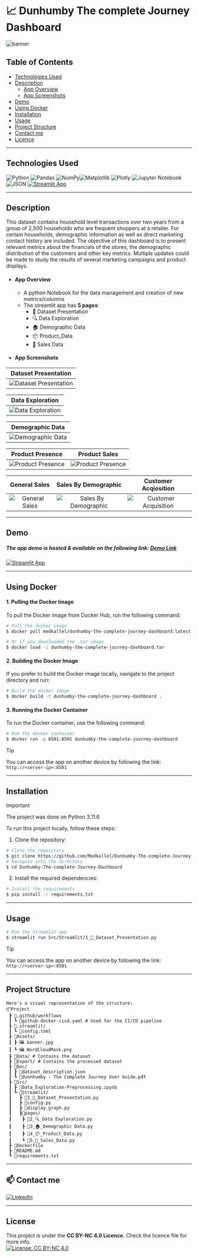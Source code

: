 # 📈 Dunhumby The complete Journey Dashboard
![banner](https://github.com/Med-Kallel/Dunhumby-The-complete-Journey-Dashboard/assets/173089953/1e6b69ab-9df3-453d-96c0-e05aeb1c6ce6)

## Table of Contents

-   [Technologies Used](#technologies-used)
-   [Description](#description)
    -   [App Overview](#app-overview)
    -   [App Screenshots](#app-screenshots)
-   [Demo](#demo)
-   [Using Docker](#using-docker)
-   [Installation](#installation)
-   [Usage](#usage)
-   [Project Structure](#project-structure)
-   [Contact me](#contact)
-   [Licence](#licence)

---

## Technologies Used

![Python](https://img.shields.io/badge/python-3670A0?style=for-the-badge&logo=python&logoColor=ffdd54)  ![Pandas](https://img.shields.io/badge/pandas-%23150458.svg?style=for-the-badge&logo=pandas&logoColor=white)  ![NumPy](https://img.shields.io/badge/numpy-%23013243.svg?style=for-the-badge&logo=numpy&logoColor=white)![Matplotlib](https://img.shields.io/badge/Matplotlib-%23ffffff.svg?style=for-the-badge&logo=Matplotlib&logoColor=black) ![Plotly](https://img.shields.io/badge/Plotly-%233F4F75.svg?style=for-the-badge&logo=plotly&logoColor=white) ![Jupyter Notebook](https://img.shields.io/badge/jupyter-%23FA0F00.svg?style=for-the-badge&logo=jupyter&logoColor=white) ![JSON](https://img.shields.io/badge/JSON-000000.svg?style=for-the-badge&logo=JSON&logoColor=white")
[![Streamlit App](https://static.streamlit.io/badges/streamlit_badge_black_white.svg)](https://dunhumby-the-complete-journey-dashboard.streamlit.app/)


---
## Description
 This dataset contains household level transactions over two years from a group of 2,500 households who are frequent shoppers at a retailer. For certain households, demographic information as well as direct marketing contact history are included. The objective of this dashboard is to present relevant metrics about the financials of the stores, the demographic distribution of the customers and other key metrics. Multiple updates could be made to study the results of several marketing campaigns and product displays.
- #### App Overview
    - A python Notebook for the data management and creation of new metrics/columns
    - The streamlit app has **5 pages**: 
        - 👋 Dataset Presentation
        - 🔍 Data Exploration
        - 🏠 Demographic Data
        - 📦 Product_Data
        - 🧮 Sales Data  
- #### App Screenshots

|Dataset Presentation |
|:--------------------:|
| ![Dataset Presentation](https://github.com/Medkallel/Dunhumby-The-complete-Journey-Dashboard/assets/26349357/3e724be4-ff00-4c99-85a3-08616550e70c)|

| Data Exploration|
|:----------------:|
|![Data Exploration](https://github.com/Medkallel/Dunhumby-The-complete-Journey-Dashboard/assets/26349357/32a4eb3e-30be-4452-b877-af91c08485d9)|

|Demographic Data |
|:----------------:|
|![Demographic Data](https://github.com/Medkallel/Dunhumby-The-complete-Journey-Dashboard/assets/26349357/0278e438-054b-499e-a790-e54b99ded094)|

| Product Presence |Product Sales |
|:------------:|:----------:|
| ![Product Presence](https://github.com/Medkallel/Dunhumby-The-complete-Journey-Dashboard/assets/26349357/bfd3cb6f-2bec-460b-a090-9364ad3ffd3c)|![Product Presence](https://github.com/Medkallel/Dunhumby-The-complete-Journey-Dashboard/assets/26349357/94b61eea-fdcf-4273-b46b-da2369d0fe59)|

| General Sales | Sales By Demographic  | Customer Acqiosition  |
|:----------:|:----------:|:----------:|
| ![General Sales](https://github.com/Medkallel/Dunhumby-The-complete-Journey-Dashboard/assets/26349357/4f4de4d9-cac3-4167-b0c8-b19da1c2d13b)|![Sales By Demographic](https://github.com/Medkallel/Dunhumby-The-complete-Journey-Dashboard/assets/26349357/2384f085-8c88-49dc-82ad-cba67c0c0092)| ![Customer Acquisition](https://github.com/Medkallel/Dunhumby-The-complete-Journey-Dashboard/assets/26349357/c5c14e89-8ee2-47db-a076-52b831f1ebf2)|

---
## Demo
##### The app demo is hosted & available on the following link: [Demo Link](https://dunhumby-the-complete-journey-dashboard.streamlit.app/)
[![Streamlit App](https://static.streamlit.io/badges/streamlit_badge_black_white.svg)](https://dunhumby-the-complete-journey-dashboard.streamlit.app/)


---
## Using Docker
#### 1. Pulling the Docker Image
To pull the Docker image from Docker Hub, run the following command:
```sh
# Pull the docker image
$ docker pull medkallel/dunhumby-the-complete-journey-dashboard:latest

# Or if you downloaded the .tar image
$ docker load -i dunhumby-the-complete-journey-dashboard.tar
```
#### 2. Building the Docker Image
If you prefer to build the Docker image locally, navigate to the project directory and run:

```sh
# Build the docker image
$ docker build -t dunhumby-the-complete-journey-dashboard .
```
#### 3. Running the Docker Container
To run the Docker container, use the following command:
```sh
# Run the docker container
$ docker run -p 8501:8501 dunhumby-the-complete-journey-dashboard
```
> [!TIP] 
> You can access the app on another device by following the link: ```http://<server-ip>:8501```
---
## Installation

> [!IMPORTANT]
> The project was done on Python 3.11.6

To run this project locally, follow these steps:

1. Clone the repository:
```sh
# Clone the repository
$ git clone https://github.com/Medkallel/Dunhumby-The-complete-Journey-Dashboard
# Navigate into the directory
$ cd Dunhumby-The-complete-Journey-Dashboard
```
2. Install the required dependencies:
```sh
# Install the requirements
$ pip install -r requirements.txt
```

---
## Usage 
```sh
# Run the Streamlit app
$ streamlit run Src/Streamlit/1_👋_Dataset_Presentation.py
```
> [!TIP] 
> You can access the app on another device by following the link: ```http://<server-ip>:8501```
---
## Project Structure
```
Here's a visual representation of the structure:
📦Project
 ┣ 📁.github/workflows
 ┃ ┗ 🦑github-docker-cicd.yaml # Used for the CI/CD pipeline
 ┣ 📁.streamlit/
 ┃ ┗ 📄config.toml
 ┣ 📁Assets/
 ┃ ┣ 🖼️ banner.jpg
 ┃ ┗ 🖼️ WordCloudMask.png
 ┣ 📁Data/ # Contains the dataset
 ┣ 📁Export/ # Contains the processed dataset
 ┣ 📁Doc/
 ┃ ┣ 📄dataset_description.json
 ┃ ┗ 📄dunnhumby - The Complete Journey User Guide.pdf
 ┣ 📁Src/
 ┃ ┣ 🐍Data_Exploration-Preprocessing.ipynb
 ┃ ┗ 📁Streamlit/
 ┃   ┣ 🐍1_👋_Dataset_Presentation.py
 ┃   ┣ 🐍config.py
 ┃   ┣ 🐍display_graph.py
 ┃   ┣📁pages/
 ┃    ┣ 🐍2_🔍_Data Exploration.py
 ┃    ┣ 🐍3_🏠_Demographic Data.py
 ┃    ┣ 🐍4_📦_Product_Data.py
 ┃    ┗ 🐍5_🧮_Sales_Data.py
 ┣ 🐳Dockerfile
 ┣ 📄README.md
 ┗ 📄requirements.txt
```
---
## 📫 Contact me
<p>
<a href="https://www.linkedin.com/in/mohamed-kallel/">
<img alt="LinkedIn" src="https://img.shields.io/badge/linkedin-%230077B5.svg?style=for-the-badge&logo=linkedin&logoColor=white"/>
</a> 
<br>
</p>

---
## License
This project is under the **CC BY-NC 4.0 Licence**. Check the licence file for more info. <br/>
[![License: CC BY-NC 4.0](https://img.shields.io/badge/License-CC%20BY--NC%204.0-lightgrey.svg)](https://creativecommons.org/licenses/by-nc/4.0/)

